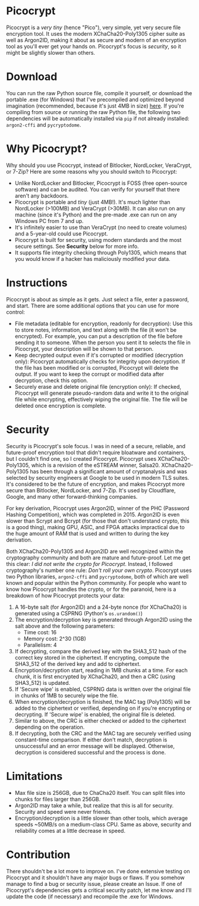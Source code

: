 # Picocrypt
Picocrypt is a <i>very tiny</i> (hence "Pico"), very simple, yet very secure file encryption tool. It uses the modern XChaCha20-Poly1305 cipher suite as well as Argon2ID, making it about as secure and modern of an encryption tool as you'll ever get your hands on. Picocrypt's focus is <i>security</i>, so it might be slightly slower than others. 

# Download
You can run the raw Python source file, compile it yourself, or download the portable .exe (for Windows) that I've precompiled and optimized beyond imagination (recommended, because it's just 4MB in size) <a href="https://github.com/HACKERALERT/Picocrypt/releases/download/1.3.6.3/Picocrypt.exe" target="_blank">here</a>. If you're compiling from source or running the raw Python file, the following two dependencies will be automatically installed via <code>pip</code> if not already installed: <code>argon2-cffi</code> and <code>pycryptodome</code>.

# Why Picocrypt?
Why should you use Picocrypt, instead of Bitlocker, NordLocker, VeraCrypt, or 7-Zip? Here are some reasons why you should switch to Picocrypt:

<ul>
	<li>Unlike NordLocker and Bitlocker, Picocrypt is FOSS (free open-source software) and can be audited. You can verify for yourself that there aren't any backdoors.</li>
	<li>Picocrypt is portable and <i>tiny</i> (just 4MB!). It's much lighter than NordLocker (>100MB) and VeraCrypt (>30MB). It can also run on any machine (since it's Python) and the pre-made .exe can run on any Windows PC from 7 and up.</li>
	<li>It's infinitely easier to use than VeraCrypt (no need to create volumes) and a 5-year-old could use Picocrypt.</li>
	<li>Picocrypt is built for security, using modern standards and the most secure settings. See <strong>Security</strong> below for more info.</li>
	<li>It supports file integrity checking through Poly1305, which means that you would know if a hacker has maliciously modified your data.</li>
</ul>

# Instructions
Picocrypt is about as simple as it gets. Just select a file, enter a password, and start. There are some additional options that you can use for more control:

<ul>
	<li>File metadata (editable for encryption, readonly for decryption): Use this to store notes, information, and text along with the file (it won't be encrypted). For example, you can put a description of the file before sending it to someone. When the person you sent it to selects the file in Picocrypt, your description will be shown to that person.</li>
	<li>Keep decrypted output even if it's corrupted or modified (decryption only): Picocrypt automatically checks for integrity upon decryption. If the file has been modified or is corrupted, Picocrypt will delete the output. If you want to keep the corrupt or modified data after decryption, check this option.</li>
	<li>Securely erase and delete original file (encryption only): If checked, Picocrypt will generate pseudo-random data and write it to the original file while encrypting, effectively wiping the original file. The file will be deleted once encryption is complete.</li>
</ul>

# Security
Security is Picocrypt's sole focus. I was in need of a secure, reliable, and future-proof encryption tool that didn't require bloatware and containers, but I couldn't find one, so I created Picocrypt. Picocrypt uses XChaCha20-Poly1305, which is a revision of the eSTREAM winner, Salsa20. XChaCha20-Poly1305 has been through a significant amount of cryptanalysis and was selected by security engineers at Google to be used in modern TLS suites. It's considered to be the future of encryption, and makes Picocrypt more secure than Bitlocker, NordLocker, and 7-Zip. It's used by Cloudflare, Google, and many other forward-thinking companies.

For key derivation, Picocrypt uses Argon2ID, winner of the PHC (Password Hashing Competition), which was completed in 2015. Argon2ID is even slower than Scrypt and Bcrypt (for those that don't understand crypto, this is a good thing), making GPU, ASIC, and FPGA attacks impractical due to the huge amount of RAM that is used and written to during the key derivation.

Both XChaCha20-Poly1305 and Argon2ID are well recognized within the cryptography community and both are mature and future-proof. Let me get this clear: <i>I did not write the crypto for Picocrypt</i>. Instead, I followed cryptography's number one rule: <i>Don't roll your own crypto</i>. Picocrypt uses two Python libraries, <code>argon2-cffi</code> and <code>pycryptodome</code>, both of which are well known and popular within the Python community. For people who want to know how Picocrypt handles the crypto, or for the paranoid, here is a breakdown of how Picocrypt protects your data:

<ol>
	<li>A 16-byte salt (for Argon2ID) and a 24-byte nonce (for XChaCha20) is generated using a CSPRNG (Python's <code>os.urandom()</code>)</li>
	<li>
		The encryption/decryption key is generated through Argon2ID using the salt above and the following parameters:
		<ul>
			<li>Time cost: 16</li>
			<li>Memory cost: 2^30 (1GB)</li>
			<li>Parallelism: 4</li>
		</ul>
	</li>
	<li>If decrypting, compare the derived key with the SHA3_512 hash of the correct key stored in the ciphertext. If encrypting, compute the SHA3_512 of the derived key and add to ciphertext.</li>
	<li>Encryption/decryption start, reading in 1MB chunks at a time. For each chunk, it is first encrypted by XChaCha20, and then a CRC (using SHA3_512) is updated.</li>
	<li>If 'Secure wipe' is enabled, CSPRNG data is written over the original file in chunks of 1MB to securely wipe the file.</li>
	<li>When encryption/decryption is finished, the MAC tag (Poly1305) will be added to the ciphertext or verified, depending on if you're encrypting or decrypting. If 'Secure wipe' is enabled, the original file is deleted.</li>
	<li>Similar to above, the CRC is either checked or added to the ciphertext depending on the operation.</li>
	<li>If decrypting, both the CRC and the MAC tag are securely verified using constant-time comparison. If either don't match, decryption is unsuccessful and an error message will be displayed. Otherwise, decryption is considered successful and the process is done.</li>
</ol>

# Limitations

<ul>
	<li>Max file size is 256GB, due to ChaCha20 itself. You can split files into chunks for files larger than 256GB.</li>
	<li>Argon2ID may take a while, but realize that this is all for security. Security and speed were never friends.</li>
	<li>Encryption/decryption is a little slower than other tools, which average speeds ~50MB/s on a medium-class CPU. Same as above, security and reliability comes at a little decrease in speed.</li>
</ul>

# Contribution
There shouldn't be a lot more to improve on. I've done extensive testing on Picocrypt and it
shouldn't have any major bugs or flaws. If you somehow manage to find a bug or security issue, please create an Issue. If one of Picocrypt's dependencies gets a critical security patch, let me know and I'll update the code (if necessary) and recompile the .exe for Windows.

